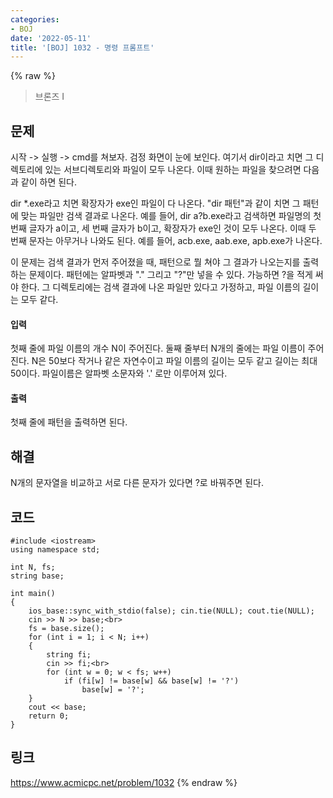 ```yaml
---
categories:
- BOJ
date: '2022-05-11'
title: '[BOJ] 1032 - 명령 프롬프트'
---
```


{% raw %}
> 브론즈 I<br>

## 문제
시작 -> 실행 -> cmd를 쳐보자. 검정 화면이 눈에 보인다. 여기서 dir이라고 치면 그 디렉토리에 있는 서브디렉토리와 파일이 모두 나온다. 이때 원하는 파일을 찾으려면 다음과 같이 하면 된다.<br>

dir *.exe라고 치면 확장자가 exe인 파일이 다 나온다. "dir 패턴"과 같이 치면 그 패턴에 맞는 파일만 검색 결과로 나온다. 예를 들어, dir a?b.exe라고 검색하면 파일명의 첫 번째 글자가 a이고, 세 번째 글자가 b이고, 확장자가 exe인 것이 모두 나온다. 이때 두 번째 문자는 아무거나 나와도 된다. 예를 들어, acb.exe, aab.exe, apb.exe가 나온다.

이 문제는 검색 결과가 먼저 주어졌을 때, 패턴으로 뭘 쳐야 그 결과가 나오는지를 출력하는 문제이다. 패턴에는 알파벳과 "." 그리고 "?"만 넣을 수 있다. 가능하면 ?을 적게 써야 한다. 그 디렉토리에는 검색 결과에 나온 파일만 있다고 가정하고, 파일 이름의 길이는 모두 같다.

#### 입력
첫째 줄에 파일 이름의 개수 N이 주어진다. 둘째 줄부터 N개의 줄에는 파일 이름이 주어진다. N은 50보다 작거나 같은 자연수이고 파일 이름의 길이는 모두 같고 길이는 최대 50이다. 파일이름은 알파벳 소문자와 '.' 로만 이루어져 있다.

#### 출력
첫째 줄에 패턴을 출력하면 된다.

## 해결
N개의 문자열을 비교하고 서로 다른 문자가 있다면 ?로 바꿔주면 된다.

## 코드
```
#include <iostream>
using namespace std;

int N, fs;
string base;

int main()
{
	ios_base::sync_with_stdio(false); cin.tie(NULL); cout.tie(NULL);
	cin >> N >> base;<br>
	fs = base.size();
	for (int i = 1; i < N; i++)
	{
		string fi;
		cin >> fi;<br>
		for (int w = 0; w < fs; w++)
			if (fi[w] != base[w] && base[w] != '?')
				base[w] = '?';
	}
	cout << base;
	return 0;
}
```

## 링크
https://www.acmicpc.net/problem/1032
{% endraw %}